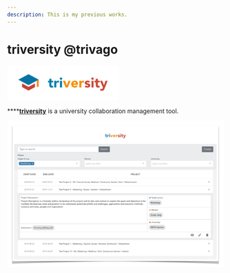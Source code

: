 ```yaml
---
description: This is my previous works.
---
```


# triversity @trivago

![](../.gitbook/assets/logo.png)

\*\*\*\*[**triversity**](https://github.com/trivago/triversity) is a university collaboration management tool.

![](../.gitbook/assets/screenshot.jpeg)

